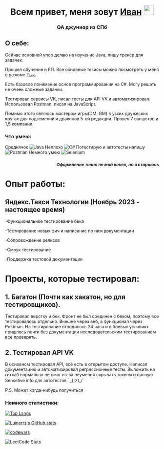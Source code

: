 <h1 align="center">Всем привет, меня зовут <a href="" target="_blank">Иван</a> 
<img src="https://github.com/blackcater/blackcater/raw/main/images/Hi.gif" height="32"/></h1>
<h3 align="center">QA джуниор из СПб</h3>

<h2 align="left">О себе: </h2>

Сейчас основной упор делаю на изучение Java, пишу трекер для задачек.

Прошел обучение в ЯП. Все основные тезисы можно посмотреть у меня в резюме <a href="https://drive.google.com/file/d/1U_ZdZ9Sf7tct4va303uhF77UnZvIaAgA/view?usp=sharing">Тык</a>.

Есть базовое понимание основ программирования на C#. Могу решать не очень сложные задачки. 

Тестировал сервисы VK, писал тесты для API VK и автоматизировал. Использовал Postman, писал на JavaScript.

Помимо этого являюсь мастером игры(DM, GM) в узких дружеских кругах для подземелий и
драконов 5-ой редакции. Провел 7 ваншотов и 1,5 компании. 

<h3 align="left">Что умею:</h3>

 Среднячок ![Java](https://img.shields.io/badge/java-%23ED8B00.svg?style=for-the-badge&logo=openjdk&logoColor=white)
 Неплохо ![C#](https://img.shields.io/badge/c%23-%23239120.svg?style=for-the-badge&logo=c-sharp&logoColor=white)
 Потестирую и автотесты напишу ![Postman](https://img.shields.io/badge/Postman-FF6C37?style=for-the-badge&logo=postman&logoColor=white)
 Немного умею ![Selenium](https://img.shields.io/badge/-selenium-%43B02A?style=for-the-badge&logo=selenium&logoColor=white)
<h3 align="right"><i><sup>Оформление точно не мой конек, но я стараюсь</sup></i></h3>

# Опыт работы:
## Яндекс.Такси Технологии (Ноябрь 2023 - настоящее время)

-Функциональное тестирование бека

-Тестирование новых фич и написание по ним документации

-Сопровождение релизов

-Смоук тестирование

-Поддержка тестовой документации

# Проекты, которые тестировал: 
 
## 1. Багатон (Почти как хакатон, но для тестировщиков).

Тестировал верстку и бек. Фронт не был соединен с беком, поэтому все тестировалось отдельно. Внешне через веб, а функционал через Postman.
На тестирование отводилось 24 часа и в боевых условиях пришлось почти без документации исследовательским тестированием все проверять.

## 2. Тестировал API VK

В основном тестировал API, всё есть в открытом доступе. Написал документацию и автоматизировал регрессионные тесты. Выложить на гитхаб нормально не смог из-за неумения скрывать токены и прочую Sensetive info для автотестов ¯\_(ツ)_/¯ 

P.S. Может когда-нибудь получиться

<h3 align="left">Немного статистики: </h3>

[![Top Langs](https://github-readme-stats.vercel.app/api/top-langs/?username=luinerr)](https://github.com/Luinerr)

[![Luinerrs's GitHub stats](https://github-readme-stats.vercel.app/api?username=luinerr)](https://github.com/Luinerr)

[![codewars](https://www.codewars.com/users/Luinerr/badges/small)](https://www.codewars.com/users/Luinerr) 

![LeetCode Stats](https://leetcard.jacoblin.cool/luinerr?theme=nord&font=Baloo%20Thambi%202)


<!--
**Luinerr/Luinerr** is a ✨ _special_ ✨ repository because its `README.md` (this file) appears on your GitHub profile.



Here are some ideas to get you started:

- 🔭 I’m currently working on ...
- 🌱 I’m currently learning ...
- 👯 I’m looking to collaborate on ...
- 🤔 I’m looking for help with ...
- 💬 Ask me about ...
- 📫 How to reach me: ...
- 😄 Pronouns: ...
- ⚡ Fun fact: ...
-->
